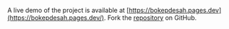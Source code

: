 A live demo of the project is available at [https://bokepdesah.pages.dev](https://bokepdesah.pages.dev/).
Fork the [repository](https://github.com/albibawang/bokeppamer) on GitHub.